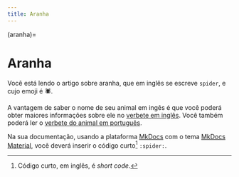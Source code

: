 ```yaml
---
title: Aranha
---
```


(aranha)=

# Aranha

Você está lendo o artigo sobre aranha, que em inglês se escreve 
`spider`, e cujo emoji é 🕷️.

A vantagem de saber o nome de seu animal em ingês é que você poderá obter maiores informações sobre ele no [verbete em inglês](wikien:spider). 
Você também poderá ler o [verbete do animal em português](wikipt:aranha).

Na sua documentação, usando a plataforma [MkDocs](https://www.mkdocs.org/) com o tema [MkDocs Material](https://squidfunk.github.io/mkdocs-material/),
você deverá inserir o código curto[^1] `:spider:`.

[^1]: Código curto, em inglês, é *short code*.
